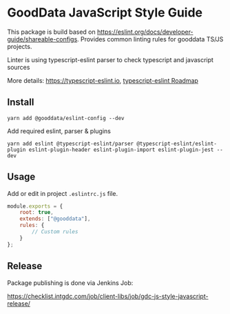 # GoodData JavaScript Style Guide

This package is build based on https://eslint.org/docs/developer-guide/shareable-configs. Provides common linting rules for gooddata TS/JS projects.

Linter is using typescript-eslint parser to check typescript and javascript sources

More details: https://typescript-eslint.io, [typescript-eslint Roadmap](https://github.com/typescript-eslint/typescript-eslint/blob/master/packages/eslint-plugin/ROADMAP.md)

## Install
```
yarn add @gooddata/eslint-config --dev
```

Add required eslint, parser & plugins

```
yarn add eslint @typescript-eslint/parser @typescript-eslint/eslint-plugin eslint-plugin-header eslint-plugin-import eslint-plugin-jest --dev
```
                               
## Usage

Add or edit in project `.eslintrc.js` file.

```javascript
module.exports = {
    root: true,
    extends: ["@gooddata"],
    rules: {
        // Custom rules
    }
};
```

## Release

Package publishing is done via Jenkins Job:

https://checklist.intgdc.com/job/client-libs/job/gdc-js-style-javascript-release/

